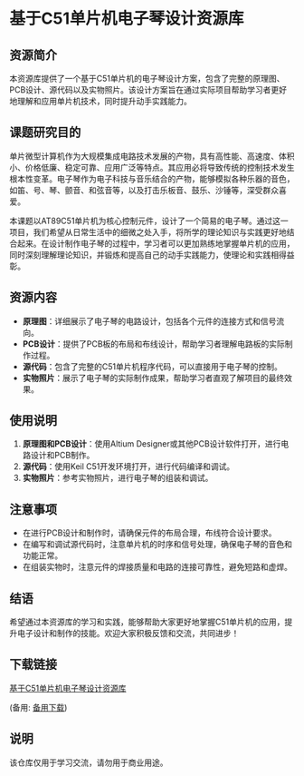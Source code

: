 # 基于C51单片机电子琴设计资源库

## 资源简介

本资源库提供了一个基于C51单片机的电子琴设计方案，包含了完整的原理图、PCB设计、源代码以及实物照片。该设计方案旨在通过实际项目帮助学习者更好地理解和应用单片机技术，同时提升动手实践能力。

## 课题研究目的

单片微型计算机作为大规模集成电路技术发展的产物，具有高性能、高速度、体积小、价格低廉、稳定可靠、应用广泛等特点。其应用必将导致传统的控制技术发生根本性变革。电子琴作为电子科技与音乐结合的产物，能够模拟各种乐器的音色，如笛、号、琴、颤音、和弦音等，以及打击乐板音、鼓乐、沙锤等，深受群众喜爱。

本课题以AT89C51单片机为核心控制元件，设计了一个简易的电子琴。通过这一项目，我们希望从日常生活中的细微之处入手，将所学的理论知识与实践更好地结合起来。在设计制作电子琴的过程中，学习者可以更加熟练地掌握单片机的应用，同时深刻理解理论知识，并锻炼和提高自己的动手实践能力，使理论和实践相得益彰。

## 资源内容

- **原理图**：详细展示了电子琴的电路设计，包括各个元件的连接方式和信号流向。
- **PCB设计**：提供了PCB板的布局和布线设计，帮助学习者理解电路板的实际制作过程。
- **源代码**：包含了完整的C51单片机程序代码，可以直接用于电子琴的控制。
- **实物照片**：展示了电子琴的实际制作成果，帮助学习者直观了解项目的最终效果。

## 使用说明

1. **原理图和PCB设计**：使用Altium Designer或其他PCB设计软件打开，进行电路设计和PCB制作。
2. **源代码**：使用Keil C51开发环境打开，进行代码编译和调试。
3. **实物照片**：参考实物照片，进行电子琴的组装和调试。

## 注意事项

- 在进行PCB设计和制作时，请确保元件的布局合理，布线符合设计要求。
- 在编写和调试源代码时，注意单片机的时序和信号处理，确保电子琴的音色和功能正常。
- 在组装实物时，注意元件的焊接质量和电路的连接可靠性，避免短路和虚焊。

## 结语

希望通过本资源库的学习和实践，能够帮助大家更好地掌握C51单片机的应用，提升电子设计和制作的技能。欢迎大家积极反馈和交流，共同进步！

## 下载链接
[基于C51单片机电子琴设计资源库](https://pan.quark.cn/s/1be411085cdc) 

(备用: [备用下载](https://pan.baidu.com/s/1t_oUjXizzA0JWK6IGIdp8Q?pwd=1234))

## 说明

该仓库仅用于学习交流，请勿用于商业用途。
